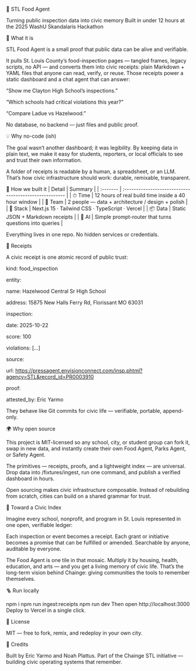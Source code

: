 🧭 STL Food Agent

Turning public inspection data into civic memory
Built in under 12 hours at the 2025 WashU Skandalaris Hackathon

👀 What it is

STL Food Agent is a small proof that public data can be alive and verifiable.

It pulls St. Louis County’s food-inspection pages — tangled frames, legacy scripts, no API — and converts them into civic receipts: plain Markdown + YAML files that anyone can read, verify, or reuse.
Those receipts power a static dashboard and a chat agent that can answer:

“Show me Clayton High School’s inspections.”

“Which schools had critical violations this year?”

“Compare Ladue vs Hazelwood.”


No database, no backend — just files and public proof.

💡 Why no-code (ish)

The goal wasn’t another dashboard; it was legibility.
By keeping data in plain text, we make it easy for students, reporters, or local officials to see and trust their own information.

A folder of receipts is readable by a human, a spreadsheet, or an LLM.
That’s how civic infrastructure should work: durable, remixable, transparent.

🧱 How we built it
| Detail   | Summary                                                |
| :------- | :----------------------------------------------------- |
| ⏱ Time   | 12 hours of real build time inside a 40 hour window    |
| 👥 Team  | 2 people — data + architecture / design + polish       |
| 🧰 Stack | Next.js 15 · Tailwind CSS · TypeScript · Vercel        |
| 📦 Data  | Static JSON + Markdown receipts                        |
| 🤖 AI    | Simple prompt-router that turns questions into queries |

Everything lives in one repo. No hidden services or credentials.

🧾 Receipts

A civic receipt is one atomic record of public trust:

kind: food_inspection

entity:

  name: Hazelwood Central Sr High School
  
  address: 15875 New Halls Ferry Rd, Florissant MO 63031
  
inspection:

  date: 2025-10-22
  
  score: 100
  
  violations: [...]
  
source:

  url: https://pressagent.envisionconnect.com/insp.phtml?agency=STL&record_id=PR0003910
  
proof:

  attested_by: Eric Yarmo
  

They behave like Git commits for civic life — verifiable, portable, append-only.

🌍 Why open source

This project is MIT-licensed so any school, city, or student group can fork it, swap in new data, and instantly create their own Food Agent, Parks Agent, or Safety Agent.

The primitives — receipts, proofs, and a lightweight index — are universal.
Drop data into /fixtures/ingest, run one command, and publish a verified dashboard in hours.

Open sourcing makes civic infrastructure composable.
Instead of rebuilding from scratch, cities can build on a shared grammar for trust.

🧠 Toward a Civic Index

Imagine every school, nonprofit, and program in St. Louis represented in one open, verifiable ledger:

Each inspection or event becomes a receipt.
Each grant or initiative becomes a promise that can be fulfilled or amended.
Searchable by anyone, auditable by everyone.

The Food Agent is one tile in that mosaic. Multiply it by housing, health, education, and arts — and you get a living memory of civic life.
That’s the long-term vision behind Chainge: giving communities the tools to remember themselves.

🪜 Run locally

npm i
npm run ingest:receipts
npm run dev
Then open http://localhost:3000
Deploy to Vercel in a single click.

🪪 License

MIT — free to fork, remix, and redeploy in your own city.

🙌 Credits

Built by Eric Yarmo and Noah Plattus.
Part of the Chainge STL initiative — building civic operating systems that remember.
